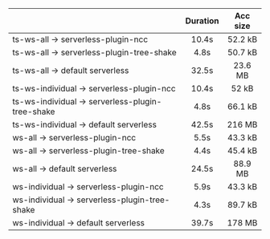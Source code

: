 |                                                  | Duration | Acc size |
| :----------------------------------------------- | :------: | :------: |
| ts-ws-all -> serverless-plugin-ncc               |   10.4s  |  52.2 kB |
| ts-ws-all -> serverless-plugin-tree-shake        |   4.8s   |  50.7 kB |
| ts-ws-all -> default serverless                  |   32.5s  |  23.6 MB |
| ts-ws-individual -> serverless-plugin-ncc        |   10.4s  |   52 kB  |
| ts-ws-individual -> serverless-plugin-tree-shake |   4.8s   |  66.1 kB |
| ts-ws-individual -> default serverless           |   42.5s  |  216 MB  |
| ws-all -> serverless-plugin-ncc                  |   5.5s   |  43.3 kB |
| ws-all -> serverless-plugin-tree-shake           |   4.4s   |  45.4 kB |
| ws-all -> default serverless                     |   24.5s  |  88.9 MB |
| ws-individual -> serverless-plugin-ncc           |   5.9s   |  43.3 kB |
| ws-individual -> serverless-plugin-tree-shake    |   4.3s   |  89.7 kB |
| ws-individual -> default serverless              |   39.7s  |  178 MB  |